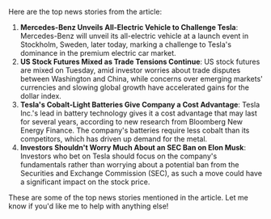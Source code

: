 Here are the top news stories from the article:

1. **Mercedes-Benz Unveils All-Electric Vehicle to Challenge Tesla**: Mercedes-Benz will unveil its all-electric vehicle at a launch event in Stockholm, Sweden, later today, marking a challenge to Tesla's dominance in the premium electric car market.
2. **US Stock Futures Mixed as Trade Tensions Continue**: US stock futures are mixed on Tuesday, amid investor worries about trade disputes between Washington and China, while concerns over emerging markets' currencies and slowing global growth have accelerated gains for the dollar index.
3. **Tesla's Cobalt-Light Batteries Give Company a Cost Advantage**: Tesla Inc.'s lead in battery technology gives it a cost advantage that may last for several years, according to new research from Bloomberg New Energy Finance. The company's batteries require less cobalt than its competitors, which has driven up demand for the metal.
4. **Investors Shouldn't Worry Much About an SEC Ban on Elon Musk**: Investors who bet on Tesla should focus on the company's fundamentals rather than worrying about a potential ban from the Securities and Exchange Commission (SEC), as such a move could have a significant impact on the stock price.

These are some of the top news stories mentioned in the article. Let me know if you'd like me to help with anything else!